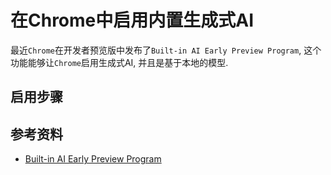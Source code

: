 # 在Chrome中启用内置生成式AI

最近`Chrome`在开发者预览版中发布了`Built-in AI Early Preview Program`, 这个功能能够让`Chrome`启用生成式AI, 并且是基于本地的模型.<br/>

## 启用步骤




## 参考资料

- [Built-in AI Early Preview Program](https://docs.google.com/document/d/1VG8HIyz361zGduWgNG7R_R8Xkv0OOJ8b5C9QKeCjU0c)
